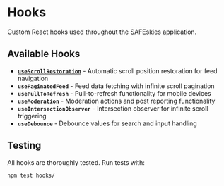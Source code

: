 # Hooks

Custom React hooks used throughout the SAFEskies application.

## Available Hooks

- **[`useScrollRestoration`](./useScrollRestoration.md)** - Automatic scroll position restoration for feed navigation
- **`usePaginatedFeed`** - Feed data fetching with infinite scroll pagination
- **`usePullToRefresh`** - Pull-to-refresh functionality for mobile devices
- **`useModeration`** - Moderation actions and post reporting functionality
- **`useIntersectionObserver`** - Intersection observer for infinite scroll triggering
- **`useDebounce`** - Debounce values for search and input handling

## Testing

All hooks are thoroughly tested. Run tests with:

```bash
npm test hooks/
```
